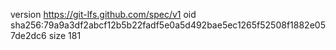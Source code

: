 version https://git-lfs.github.com/spec/v1
oid sha256:79a9a3df2abcf12b5b22fadf5e0a5d492bae5ec1265f52508f1882e057de2dc6
size 181
